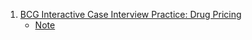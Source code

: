 1. [BCG Interactive Case Interview Practice: Drug Pricing](https://youtu.be/J3sstdo_UD0)
    - [Note](./Note/BCG_Interactive_Case_Interview_Practice_Drug_Pricing.md)